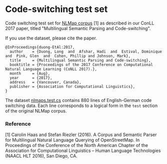 # Code-switching test set
Code switching test set for [NLMap corpus](http://www.cl.uni-heidelberg.de/statnlpgroup/nlmaps/) [1] as described in our ConLL 2017 paper, titled "Multilingual Semantic Parsing and Code-switching". 

If you use the dataset, please cite the paper. 
```
@InProceedings{duong-EtAl:2017,
  author    = {Duong, Long  and  Afshar, Hadi  and  Estival, Dominique and  Pink, Glen  and  Cohen, Phillip and Johnson, Mark},
  title     = {Multilingual Semantic Parsing and Code-switching},
  booktitle = {Proceedings of the 2017 Conference on Computational Natural Language Learning (CoNLL 2017).},
  month     = {Aug},
  year      = {2017},
  address   = {Vancouver, Canada},
  publisher = {Association for Computational Linguistics},
}
```

The dataset [nlmaps.test.cs](https://github.com/vbtagitlab/code-switching/blob/master/nlmaps.test.cs) contains 880 lines of English-German code switching data. 
Each line corresponds to a logical form in the `test` section of the original NLMap corpus. 


### Reference
[1] Carolin Haas and Stefan Riezler (2016). A Corpus and Semantic Parser for Multilingual Natural Language Querying of OpenStreetMap. In Proceedings of the Conference of the North American Chapter of the Association for Computational Linguistics – Human Language Technologies (NAACL HLT 2016), San Diego, CA.

